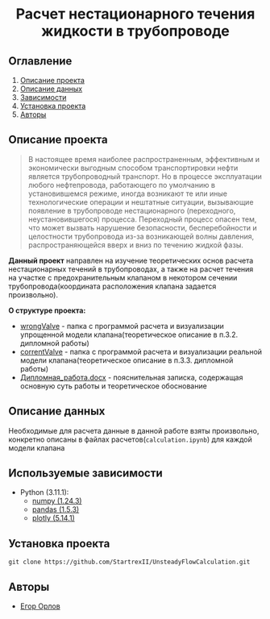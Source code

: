 # <center>  Расчет нестационарного течения жидкости в трубопроводе</center>

## Оглавление

1. [Описание проекта](#Описание-проекта)
2. [Описание данных](#Описание-данных)
3. [Зависимости](#Зависимости)
4. [Установка проекта](#Установка-проекта)
5. [Авторы](#Авторы)

## Описание проекта

> В настоящее время наиболее распространенным, эффективным и экономически выгодным способом транспортировки нефти является трубопроводный транспорт. Но в процессе эксплуатации любого нефтепровода, работающего по умолчанию в установившемся режиме, иногда возникают те или иные технологические операции и нештатные ситуации, вызывающие появление в трубопроводе нестационарного (переходного, неустановившегося) процесса. Переходный процесс опасен тем, что может вызвать нарушение безопасности, бесперебойности и целостности трубопровода из-за возникающей волны давления, распространяющейся вверх и вниз по течению жидкой
> фазы.

**Данный проект** направлен на изучение теоретических основ расчета нестационарных течений в трубопроводах, а также на расчет течения на участке с предохранительным клапаном в некотором сечении трубопровода(координата расположения клапана задается произвольно).

**О структуре проекта:**

* [wrongValve](./wrongValve) - папка с программой расчета и визуализации упрощенной модели клапана(теоретическое описание в п.3.2. дипломной работы)
* [correntValve](./correntValve) - папка с программой расчета и визуализации реальной модели клапана(теоретическое описание в п.3.3. дипломной работы)
* [Дипломная_работа.docx](./Дипломная_работа.docx) - пояснительная записка, содержащая основную суть работы и теоретическое обоснование

## Описание данных

Необходимые для расчета данные в данной работе взяты произвольно, конкретно описаны в файлах расчетов(`calculation.ipynb`) для каждой модели клапана

## Используемые зависимости

* Python (3.11.1):
  * [numpy (1.24.3)](https://numpy.org)
  * [pandas (1.5.3)](https://pandas.pydata.org)
  * [plotly (5.14.1)](https://plotly.com/python/)

## Установка проекта

```
git clone https://github.com/StartrexII/UnsteadyFlowCalculation.git
```

## Авторы

* [Егор Орлов](https://vk.com/liquidlogic)

